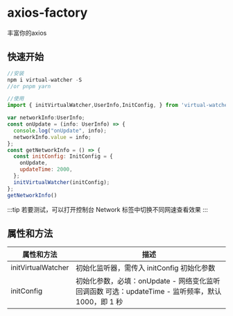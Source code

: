# axios-factory

丰富你的axios

## 快速开始

```js
//安装
npm i virtual-watcher -S
//or pnpm yarn

//使用
import { initVirtualWatcher,UserInfo,InitConfig, } from 'virtual-watcher'

var networkInfo:UserInfo;
const onUpdate = (info: UserInfo) => {
  console.log("onUpdate", info);
  networkInfo.value = info;
};
const getNetworkInfo = () => {
  const initConfig: InitConfig = {
    onUpdate,
    updateTime: 2000,
  };
  initVirtualWatcher(initConfig);
};
getNetworkInfo()
```

:::tip
若要测试，可以打开控制台 Network 标签中切换不同网速查看效果
:::

## 属性和方法

| 属性和方法         | 描述                                                                                              |
| ------------------ | ------------------------------------------------------------------------------------------------- |
| initVirtualWatcher | 初始化监听器，需传入 initConfig 初始化参数                                                        |
| initConfig         | 初始化参数，必填：onUpdate - 网络变化监听回调函数 可选：updateTime - 监听频率，默认 1000，即 1 秒 |
